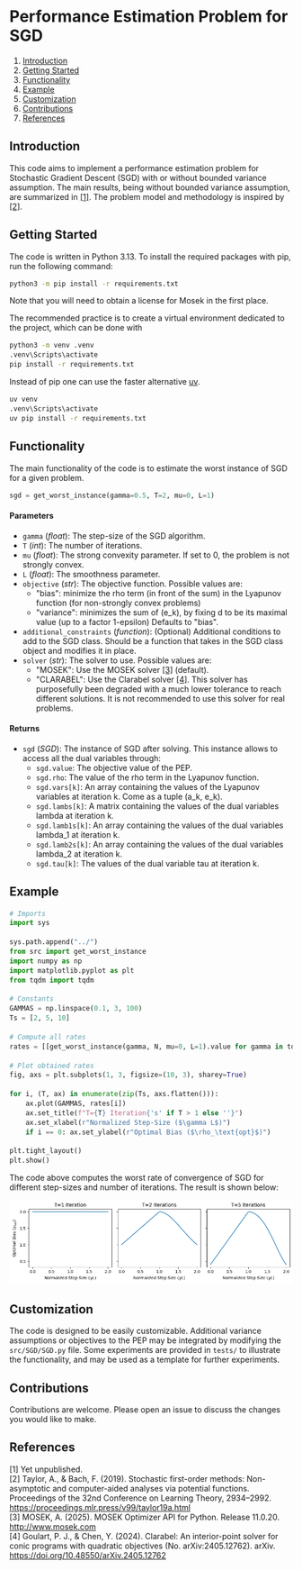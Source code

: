 # Performance Estimation Problem for SGD

1. [Introduction](#Introduction)
2. [Getting Started](#Getting-Started)
3. [Functionality](#Functionality)
4. [Example](#Example)
5. [Customization](#Customization)
6. [Contributions](#Contributions)
7. [References](#References)

## Introduction

This code aims to implement a performance estimation problem for Stochastic Gradient Descent (SGD) with or without
bounded variance assumption. The main results, being without bounded variance assumption, are summarized in [[1]](#1).
The problem model and methodology is inspired by [[2]](#2).

## Getting Started

The code is written in Python 3.13. To install the required packages with pip, run the following command:

```bash
python3 -m pip install -r requirements.txt
```

Note that you will need to obtain a license for Mosek in the first place.

The recommended practice is to create a virtual environment dedicated to the project, which can be done with

```bash
python3 -m venv .venv
.venv\Scripts\activate
pip install -r requirements.txt
```

Instead of pip one can use the faster alternative [uv](https://github.com/astral-sh/uv).

```bash
uv venv
.venv\Scripts\activate
uv pip install -r requirements.txt
```

## Functionality

The main functionality of the code is to estimate the worst instance of SGD for a given problem.

```python
sgd = get_worst_instance(gamma=0.5, T=2, mu=0, L=1)
```

#### Parameters

- `gamma` (_float_): The step-size of the SGD algorithm.
- `T` (_int_): The number of iterations.
- `mu` (_float_): The strong convexity parameter. If set to 0, the problem is not strongly convex.
- `L` (_float_): The smoothness parameter.
- `objective` (_str_): The objective function. Possible values are:
    - "bias": minimize the rho term (in front of the sum) in the Lyapunov function (for non-strongly convex problems)
    - "variance": minimizes the sum of (e_k), by fixing d to be its maximal value (up to a factor 1-epsilon)
      Defaults to "bias".
- `additional_constraints` (_function_): (Optional) Additional conditions to add to the SGD class. Should be a function
  that takes in the SGD class object and modifies it in place.
- `solver` (_str_): The solver to use. Possible values are:
    - "MOSEK": Use the MOSEK solver [[3]](#3) (default).
    - "CLARABEL": Use the Clarabel solver [[4]](#4). This solver has purposefully been degraded with a much lower
      tolerance to reach different solutions. It is not recommended to use this solver for real problems.

#### Returns

- `sgd` (_SGD_): The instance of SGD after solving. This instance allows to access all the dual variables through:
    - `sgd.value`: The objective value of the PEP.
    - `sgd.rho`: The value of the rho term in the Lyapunov function.
    - `sgd.vars[k]`: An array containing the values of the Lyapunov variables at iteration k. Come as a tuple (a_k,
      e_k).
    - `sgd.lambs[k]`: A matrix containing the values of the dual variables lambda at iteration k.
    - `sgd.lamb1s[k]`: An array containing the values of the dual variables lambda_1 at iteration k.
    - `sgd.lamb2s[k]`: An array containing the values of the dual variables lambda_2 at iteration k.
    - `sgd.tau[k]`: The values of the dual variable tau at iteration k.

## Example

```python
# Imports
import sys

sys.path.append("../")
from src import get_worst_instance
import numpy as np
import matplotlib.pyplot as plt
from tqdm import tqdm

# Constants
GAMMAS = np.linspace(0.1, 3, 100)
Ts = [2, 5, 10]

# Compute all rates
rates = [[get_worst_instance(gamma, N, mu=0, L=1).value for gamma in tqdm(GAMMAS)] for N in Ns]

# Plot obtained rates
fig, axs = plt.subplots(1, 3, figsize=(10, 3), sharey=True)

for i, (T, ax) in enumerate(zip(Ts, axs.flatten())):
    ax.plot(GAMMAS, rates[i])
    ax.set_title(f"T={T} Iteration{'s' if T > 1 else ''}")
    ax.set_xlabel(r"Normalized Step-Size ($\gamma L$)")
    if i == 0: ax.set_ylabel(r"Optimal Bias ($\rho_\text{opt}$)")

plt.tight_layout()
plt.show()
```

The code above computes the worst rate of convergence of SGD for different step-sizes and number of iterations. The
result is shown below:

![](https://github.com/DanielCortild/PEP-for-SGD-without-Variance/blob/main/example.png?raw=true)

## Customization

The code is designed to be easily customizable. Additional variance assumptions or objectives to the PEP may be
integrated by modifying the `src/SGD/SGD.py` file. Some experiments are provided in `tests/` to illustrate the
functionality, and may be used as a template for further experiments.

## Contributions

Contributions are welcome. Please open an issue to discuss the changes you would like to make.

## References

<a id="1">[1]</a> Yet unpublished.
<br/>
<a id="2">[2]</a> Taylor, A., & Bach, F. (2019). Stochastic first-order methods: Non-asymptotic and computer-aided
analyses via potential functions. Proceedings of the 32nd Conference on Learning Theory,
2934–2992. https://proceedings.mlr.press/v99/taylor19a.html
<br/>
<a id="3">[3]</a> MOSEK, A. (2025). MOSEK Optimizer API for Python. Release 11.0.20. http://www.mosek.com
<br/>
<a id="4">[4]</a> Goulart, P. J., & Chen, Y. (2024). Clarabel: An interior-point solver for conic programs with
quadratic objectives (No. arXiv:2405.12762). arXiv. https://doi.org/10.48550/arXiv.2405.12762

